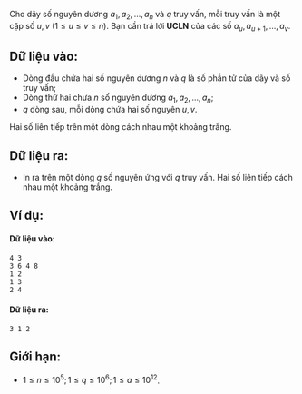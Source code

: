 Cho dãy số nguyên dương $a_1, a_2, …, a_n$ và $q$ truy vấn, mỗi truy vấn  là một cặp số $u, v\ (1 ≤ u ≤ v ≤ n)$. Bạn cần trả lới **UCLN** của các số $a_u, a_{u + 1}, …, a_v$.

## Dữ liệu vào:
- Dòng đầu chứa hai số nguyên dương $n$ và $q$ là số phần tử của dãy và số truy vấn;
- Dòng thứ hai chưa $n$ số nguyên dương $a_1, a_2, …, a_n$;
- $q$ dòng sau, mỗi dòng chứa hai số nguyên $u, v$.

Hai số liên tiếp trên một dòng cách nhau một khoảng trắng.

## Dữ liệu ra:
- In ra trên một dòng $q$ số nguyên ứng với $q$ truy vấn. Hai số liên tiếp cách nhau một khoảng trắng.

## Ví dụ:
#### Dữ liệu vào:
```
4 3
3 6 4 8
1 2
1 3
2 4
```

#### Dữ liệu ra:
```
3 1 2 
```

## Giới hạn:
- $1 ≤ n ≤ 10^5; 1 ≤ q ≤ 10^6; 1≤ a ≤ 10^{12}$.